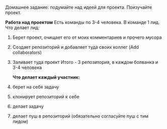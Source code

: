 Домашнее задание: подумайте над идеей для проекта. Поизучайте проект.


**Работа над проектом**
Есть команды по 3-4 человека.
В команде 1 лид.
Что делает лид:
1. Берет проект, очищает его от моих комментариев и прочего мусора
2. Создает репозиторий и добавляет туда своих коллег (Add collaborators)
3. Заливает туда проект
   Итого - 3 репозитория, в каждом болванка и 3-4 человека

   **Что делает каждый участник:**
1. берет на себя задачу
2. клонирует репозиторий к себе
3. делает задачу
4. делает пуш в репозиторий (обязательно согласуйте пуш  с тим лидом)